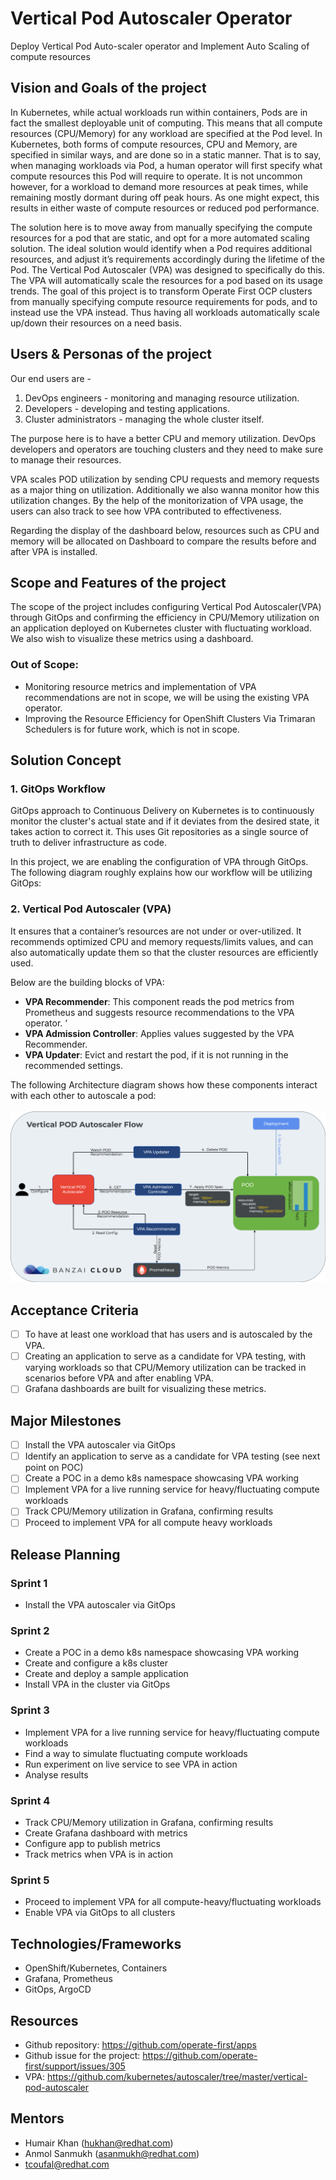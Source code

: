 # Vertical Pod Autoscaler Operator
Deploy Vertical Pod Auto-scaler operator and Implement Auto Scaling of compute resources


## Vision and Goals of the project

In Kubernetes, while actual workloads run within containers, Pods are in fact the smallest deployable unit of computing. This means that all compute resources (CPU/Memory) for any workload are specified at the Pod level. In Kubernetes, both forms of compute resources, CPU and Memory, are specified in similar ways, and are done so in a static manner. That is to say, when managing workloads via Pod, a human operator will first specify what compute resources this Pod will require to operate. It is not uncommon however, for a workload to demand more resources at peak times, while remaining mostly dormant during off peak hours. As one might expect, this results in either waste of compute resources or reduced pod performance.
 
The solution here is to move away from manually specifying the compute resources for a pod that are static, and opt for a more automated scaling solution. The ideal solution would identify when a Pod requires additional resources, and adjust it’s requirements accordingly during the lifetime of the Pod. The Vertical Pod Autoscaler (VPA) was designed to specifically do this. The VPA will automatically scale the resources for a pod based on its usage trends. The goal of this project is to transform Operate First OCP clusters from manually specifying compute resource requirements for pods, and to instead use the VPA instead. Thus having all workloads automatically scale up/down their resources on a need basis.

## Users & Personas of the project

Our end users are -

1. DevOps engineers - monitoring and managing resource utilization. 
2. Developers - developing and testing applications.
3. Cluster administrators - managing the whole cluster itself.

The purpose here is to have a better CPU and memory utilization. DevOps developers and operators are touching clusters and they need to make sure to manage their resources.

VPA scales POD utilization by sending CPU requests and memory requests as a major thing on utilization. Additionally we also wanna monitor how this utilization changes. By the help of the monitorization of VPA usage, the users can also track to see how VPA contributed to effectiveness.

Regarding the display of the dashboard below, resources such as CPU and memory will be allocated on Dashboard to compare the results before and after VPA is installed.

## Scope and Features of the project

The scope of the project includes configuring Vertical Pod Autoscaler(VPA) through GitOps and confirming the efficiency in CPU/Memory utilization on an application deployed on Kubernetes cluster with fluctuating workload. We also wish to visualize these metrics using a dashboard.

### Out of Scope:

- Monitoring resource metrics and implementation of VPA recommendations are not in scope, we will be using the existing VPA operator.
- Improving the Resource Efficiency for OpenShift Clusters Via Trimaran Schedulers is for future work, which is not in scope.

## Solution Concept

### 1. GitOps Workflow
GitOps approach to Continuous Delivery on Kubernetes is to continuously monitor the cluster's actual state and if it deviates from the desired state, it takes action to correct it. This uses Git repositories as a single source of truth to deliver infrastructure as code. 

In this project, we are enabling the configuration of VPA through GitOps. The following diagram roughly explains how our workflow will be utilizing GitOps:

### 2. Vertical Pod Autoscaler (VPA)

It ensures that a container’s resources are not under or over-utilized. It recommends optimized CPU and memory requests/limits values, and can also automatically update them so that the cluster resources are efficiently used.

Below are the building blocks of VPA:
- **VPA Recommender**: This component reads the pod metrics from Prometheus and suggests resource recommendations to the VPA operator. ‘
- **VPA Admission Controller**: Applies values suggested by the VPA Recommender. 
- **VPA Updater**: Evict and restart the pod, if it is not running in the recommended settings. 

The following Architecture diagram shows how these components interact with each other to autoscale a pod:
    <br>
    <br>
![VPA Architecture](images/vertical-pod-autoscaler-architecture.png)

## Acceptance Criteria

- [ ] To have at least one workload that has users and is autoscaled by the VPA.
- [ ] Creating an application to serve as a candidate for VPA testing, with varying workloads so that CPU/Memory utilization can be tracked in scenarios before VPA and after enabling VPA. 
- [ ] Grafana dashboards are built for visualizing these metrics.

## Major Milestones
- [ ] Install the VPA autoscaler via GitOps
- [ ] Identify an application to serve as a candidate for VPA testing (see next point on POC)
- [ ] Create a POC in a demo k8s namespace showcasing VPA working
- [ ] Implement VPA for a live running service for heavy/fluctuating compute workloads
- [ ] Track CPU/Memory utilization in Grafana, confirming results
- [ ] Proceed to implement VPA for all compute heavy workloads

## Release Planning

### Sprint 1
- Install the VPA autoscaler via GitOps

### Sprint 2 
- Create a POC in a demo k8s namespace showcasing VPA working
- Create and configure a k8s cluster
- Create and deploy a sample application
- Install VPA in the cluster via GitOps

### Sprint 3
- Implement VPA for a live running service for heavy/fluctuating compute workloads
- Find a way to simulate fluctuating compute workloads
- Run experiment on live service to see VPA in action
- Analyse results

### Sprint 4
- Track CPU/Memory utilization in Grafana, confirming results
- Create Grafana dashboard with metrics
- Configure app to publish metrics
- Track metrics when VPA is in action

### Sprint 5 
- Proceed to implement VPA for all compute-heavy/fluctuating workloads
- Enable VPA via GitOps to all clusters


## Technologies/Frameworks 

- OpenShift/Kubernetes, Containers
- Grafana, Prometheus
- GitOps, ArgoCD

## Resources
- Github repository: https://github.com/operate-first/apps
- Github issue for the project: https://github.com/operate-first/support/issues/305
- VPA: https://github.com/kubernetes/autoscaler/tree/master/vertical-pod-autoscaler

## Mentors
- Humair Khan (hukhan@redhat.com)
- Anmol Sanmukh (asanmukh@redhat.com)
- tcoufal@redhat.com